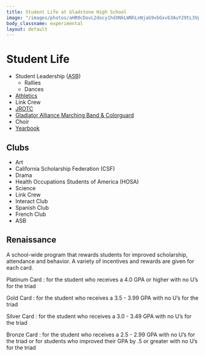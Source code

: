```yaml
---
title: Student Life at Gladstone High School
image: "/images/photos/aHR0cDovL2docy1hdXNkLWNhLnNjaG9vbGxvb3AuY29tL3VpbWcvaW1hZ2UvMTM1NjYxMjg2NjM4Ni8xMzQ1Mjc5MTU3MDQxLzE0ODU2ODI3NjUzMDQuanBnP2Nyb3BUb3A9MzMmY3JvcFJpZ2h0PTkwMCZjcm9wQm90dG9tPTYzMyZjcm9wTGVmdD0xMDAmYmFzaXNXaWR0aD0xMDAw.jpeg"
body_classname: experimental
layout: default
---
```


# Student Life

* Student Leadership (<abbr title="Associated Student Body">ASB</abbr>)
  * Rallies
  * Dances
* [Athletics](/athletics/)
* Link Crew
* [JROTC](http://info.gladstonehighschool.jimthoburn.com/jrotc/)
* [Gladiator Alliance Marching Band & Colorguard](http://info.gladstonehighschool.jimthoburn.com/cms/page_view-d=x&piid=&vpid=1378896666160/)
* Choir
* [Yearbook](http://info.gladstonehighschool.jimthoburn.com/yearbook/)


## Clubs

* Art
* California Scholarship Federation (CSF)
* Drama
* Health Occupations Students of America (HOSA)
* Science
* Link Crew
* Interact Club
* Spanish Club
* French Club
* ASB

## Renaissance

A school-wide program that rewards students for improved scholarship, attendance and behavior. A variety of incentives and rewards are given for each card.

Platinum Card
: for the student who receives a 4.0 GPA or higher with no U’s for the triad

Gold Card
: for the student who receives a 3.5 - 3.99 GPA with no U’s for the triad

Silver Card
: for the student who receives a 3.0 - 3.49 GPA with no U’s for the triad

Bronze Card
: for the student who receives a 2.5 - 2.99 GPA with no U’s for the triad or for students who improved their GPA by .5 or greater with no U’s for the triad
